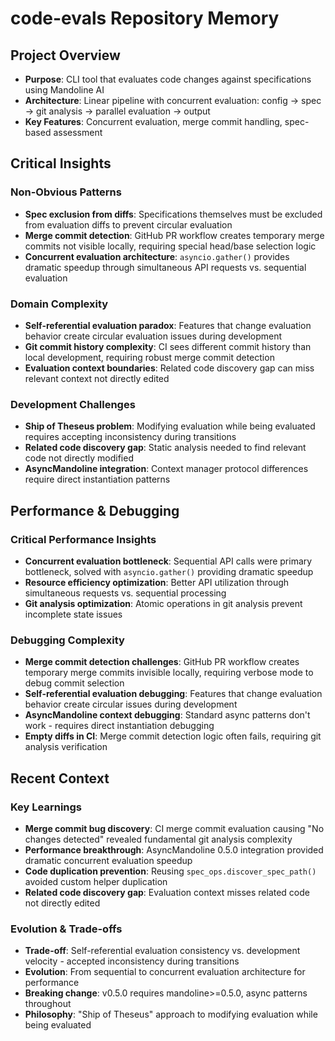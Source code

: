 # code-evals Repository Memory

## Project Overview

- **Purpose**: CLI tool that evaluates code changes against specifications using Mandoline AI
- **Architecture**: Linear pipeline with concurrent evaluation: config → spec → git analysis → parallel evaluation → output
- **Key Features**: Concurrent evaluation, merge commit handling, spec-based assessment

## Critical Insights

### Non-Obvious Patterns

- **Spec exclusion from diffs**: Specifications themselves must be excluded from evaluation diffs to prevent circular evaluation
- **Merge commit detection**: GitHub PR workflow creates temporary merge commits not visible locally, requiring special head/base selection logic
- **Concurrent evaluation architecture**: `asyncio.gather()` provides dramatic speedup through simultaneous API requests vs. sequential evaluation

### Domain Complexity

- **Self-referential evaluation paradox**: Features that change evaluation behavior create circular evaluation issues during development
- **Git commit history complexity**: CI sees different commit history than local development, requiring robust merge commit detection
- **Evaluation context boundaries**: Related code discovery gap can miss relevant context not directly edited

### Development Challenges

- **Ship of Theseus problem**: Modifying evaluation while being evaluated requires accepting inconsistency during transitions
- **Related code discovery gap**: Static analysis needed to find relevant code not directly modified
- **AsyncMandoline integration**: Context manager protocol differences require direct instantiation patterns

## Performance & Debugging

### Critical Performance Insights

- **Concurrent evaluation bottleneck**: Sequential API calls were primary bottleneck, solved with `asyncio.gather()` providing dramatic speedup
- **Resource efficiency optimization**: Better API utilization through simultaneous requests vs. sequential processing
- **Git analysis optimization**: Atomic operations in git analysis prevent incomplete state issues

### Debugging Complexity

- **Merge commit detection challenges**: GitHub PR workflow creates temporary merge commits invisible locally, requiring verbose mode to debug commit selection
- **Self-referential evaluation debugging**: Features that change evaluation behavior create circular issues during development
- **AsyncMandoline context debugging**: Standard async patterns don't work - requires direct instantiation debugging
- **Empty diffs in CI**: Merge commit detection logic often fails, requiring git analysis verification

## Recent Context

### Key Learnings

- **Merge commit bug discovery**: CI merge commit evaluation causing "No changes detected" revealed fundamental git analysis complexity
- **Performance breakthrough**: AsyncMandoline 0.5.0 integration provided dramatic concurrent evaluation speedup
- **Code duplication prevention**: Reusing `spec_ops.discover_spec_path()` avoided custom helper duplication
- **Related code discovery gap**: Evaluation context misses related code not directly edited

### Evolution & Trade-offs

- **Trade-off**: Self-referential evaluation consistency vs. development velocity - accepted inconsistency during transitions
- **Evolution**: From sequential to concurrent evaluation architecture for performance
- **Breaking change**: v0.5.0 requires mandoline>=0.5.0, async patterns throughout
- **Philosophy**: "Ship of Theseus" approach to modifying evaluation while being evaluated
